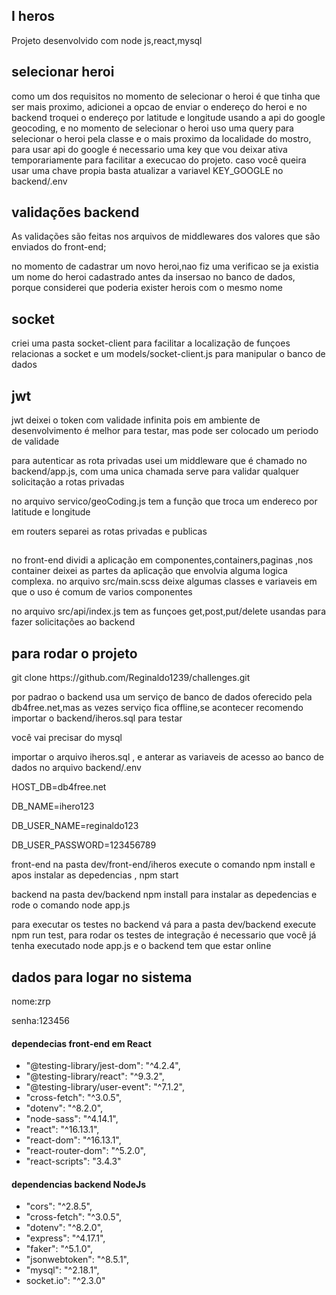<h2>I heros</h2>
<p>Projeto desenvolvido com node js,react,mysql</p>
  
<div>
<h2></h2>
  <h2>selecionar heroi</h2>
  <p>como um dos requisitos no momento de selecionar o heroi é que tinha que ser  mais proximo, adicionei a opcao de enviar o endereço do heroi e no backend  troquei o endereço por latitude e longitude usando a api do google geocoding, e no momento de selecionar o heroi uso uma query para selecionar o heroi pela classe  e o mais proximo da localidade do mostro, para usar api do google é necessario uma key que vou deixar ativa temporariamente para facilitar a execucao do projeto. caso você queira usar uma chave propia basta atualizar a variavel KEY_GOOGLE no backend/.env </p>
    <h2>validações backend</h2>
      <span>As validações são feitas nos arquivos de middlewares dos valores que são enviados do front-end; </span>
    <p>no momento de cadastrar um novo heroi,nao fiz uma verificao se ja existia um nome do heroi cadastrado antes da insersao no banco de dados, porque considerei que poderia exister herois com o mesmo nome</p>
    <h2>socket</h2>
       <p>criei uma pasta socket-client para facilitar a localização de funçoes relacionas a socket e um models/socket-client.js para manipular o banco de dados</p>
        <h2>jwt</h2>
            <p>jwt deixei o token com validade infinita pois em ambiente de desenvolvimento é melhor para testar, mas pode ser colocado um periodo de validade </p>
            <p>para autenticar as rota privadas usei um middleware que é chamado no backend/app.js, com uma unica chamada serve para validar qualquer solicitação a rotas privadas </p>
            <p>no arquivo servico/geoCoding.js tem a função que troca um endereco por latitude e longitude </p>
            <p>em routers separei as rotas privadas e publicas</p>
            <h2></h2>
    <p>no front-end dividi a aplicação em componentes,containers,paginas ,nos container deixei as partes da aplicação que envolvia alguma logica complexa. no arquivo src/main.scss deixe algumas classes e variaveis em que o uso é comum de varios componentes</p>
    <p> no arquivo src/api/index.js tem as funçoes get,post,put/delete usandas para fazer solicitações ao backend</p>
    
</div>



<h2>para rodar o projeto</h2>
<div><span>git clone https://github.com/Reginaldo1239/challenges.git</span></div>
  <p>por padrao  o backend usa um serviço de banco de dados oferecido pela db4free.net,mas as vezes serviço fica offline,se acontecer recomendo importar o backend/iheros.sql para testar </p>
  <p>você vai precisar do mysql</p>
  <p> importar o arquivo iheros.sql , e anterar as variaveis  de acesso ao banco de dados no arquivo backend/.env </p>
    <p> HOST_DB=db4free.net</p>
    <p> DB_NAME=ihero123</p>
    <p>DB_USER_NAME=reginaldo123</p>
    <p>DB_USER_PASSWORD=123456789</p>

<p>front-end na pasta dev/front-end/iheros execute o comando npm install e apos instalar as depedencias , npm start</p>
<p>backend na pasta dev/backend npm install para instalar as depedencias e rode o comando node app.js <p>
<p>para executar os testes no backend vá para a pasta  dev/backend execute npm run test, para rodar os testes de integração é necessario que você já tenha executado node app.js e o backend tem que estar online  <p>
<h2>dados para logar no sistema</h2>
<p>nome:zrp</p>
<p>senha:123456</p>
<div>
 
<h4>dependecias front-end em React </h4>
<ul>
   <li>"@testing-library/jest-dom": "^4.2.4",</li>
  <li>  "@testing-library/react": "^9.3.2",</li>
 <li>  "@testing-library/user-event": "^7.1.2",</li>
   <li> "cross-fetch": "^3.0.5",</li>
   <li> "dotenv": "^8.2.0",</li>
   <li> "node-sass": "^4.14.1",</li>
 <li>   "react": "^16.13.1",</li>
 <li>   "react-dom": "^16.13.1",</li>
 <li>   "react-router-dom": "^5.2.0",</li>
 <li>   "react-scripts": "3.4.3"</li>
</div>
<div>
    <h4>dependencias backend NodeJs</h4>
    <ul>
    <li>"cors": "^2.8.5",</li>
  <li>"cross-fetch": "^3.0.5",</li>
   <li>"dotenv": "^8.2.0",</li>
   <li>"express": "^4.17.1",</li>
  <li>"faker": "^5.1.0",</li>
  <li>"jsonwebtoken": "^8.5.1",</li>
  <li>"mysql": "^2.18.1",</li>
  <li>socket.io": "^2.3.0"</li>
    </ul>
</div>


  




